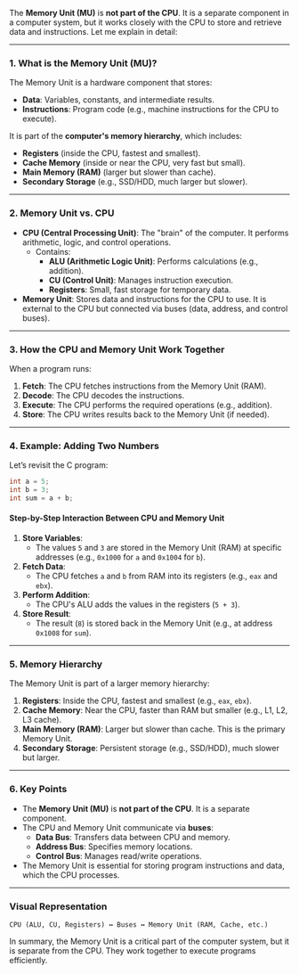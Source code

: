 The **Memory Unit (MU)** is **not part of the CPU**. It is a separate component in a computer system, but it works closely with the CPU to store and retrieve data and instructions. Let me explain in detail:

---

### **1. What is the Memory Unit (MU)?**

The Memory Unit is a hardware component that stores:

- **Data**: Variables, constants, and intermediate results.
- **Instructions**: Program code (e.g., machine instructions for the CPU to execute).

It is part of the **computer's memory hierarchy**, which includes:

- **Registers** (inside the CPU, fastest and smallest).
- **Cache Memory** (inside or near the CPU, very fast but small).
- **Main Memory (RAM)** (larger but slower than cache).
- **Secondary Storage** (e.g., SSD/HDD, much larger but slower).

---

### **2. Memory Unit vs. CPU**

- **CPU (Central Processing Unit)**: The "brain" of the computer. It performs arithmetic, logic, and control operations.
  - Contains:
    - **ALU (Arithmetic Logic Unit)**: Performs calculations (e.g., addition).
    - **CU (Control Unit)**: Manages instruction execution.
    - **Registers**: Small, fast storage for temporary data.
- **Memory Unit**: Stores data and instructions for the CPU to use. It is external to the CPU but connected via buses (data, address, and control buses).

---

### **3. How the CPU and Memory Unit Work Together**

When a program runs:

1. **Fetch**: The CPU fetches instructions from the Memory Unit (RAM).
2. **Decode**: The CPU decodes the instructions.
3. **Execute**: The CPU performs the required operations (e.g., addition).
4. **Store**: The CPU writes results back to the Memory Unit (if needed).

---

### **4. Example: Adding Two Numbers**

Let’s revisit the C program:

```c
int a = 5;
int b = 3;
int sum = a + b;
```

#### **Step-by-Step Interaction Between CPU and Memory Unit**

1. **Store Variables**:
   - The values `5` and `3` are stored in the Memory Unit (RAM) at specific addresses (e.g., `0x1000` for `a` and `0x1004` for `b`).
2. **Fetch Data**:
   - The CPU fetches `a` and `b` from RAM into its registers (e.g., `eax` and `ebx`).
3. **Perform Addition**:
   - The CPU's ALU adds the values in the registers (`5 + 3`).
4. **Store Result**:
   - The result (`8`) is stored back in the Memory Unit (e.g., at address `0x1008` for `sum`).

---

### **5. Memory Hierarchy**

The Memory Unit is part of a larger memory hierarchy:

1. **Registers**: Inside the CPU, fastest and smallest (e.g., `eax`, `ebx`).
2. **Cache Memory**: Near the CPU, faster than RAM but smaller (e.g., L1, L2, L3 cache).
3. **Main Memory (RAM)**: Larger but slower than cache. This is the primary Memory Unit.
4. **Secondary Storage**: Persistent storage (e.g., SSD/HDD), much slower but larger.

---

### **6. Key Points**

- The **Memory Unit (MU)** is **not part of the CPU**. It is a separate component.
- The CPU and Memory Unit communicate via **buses**:
  - **Data Bus**: Transfers data between CPU and memory.
  - **Address Bus**: Specifies memory locations.
  - **Control Bus**: Manages read/write operations.
- The Memory Unit is essential for storing program instructions and data, which the CPU processes.

---

### **Visual Representation**

```
CPU (ALU, CU, Registers) ↔ Buses ↔ Memory Unit (RAM, Cache, etc.)
```

In summary, the Memory Unit is a critical part of the computer system, but it is separate from the CPU. They work together to execute programs efficiently.
